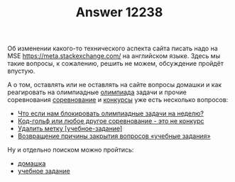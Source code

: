 ﻿---
title: "Answer 12238"
se.owner.user_id: 176217
se.owner.display_name: "αλεχολυτ"
se.owner.link: "https://ru.meta.stackoverflow.com/users/176217/%ce%b1%ce%bb%ce%b5%cf%87%ce%bf%ce%bb%cf%85%cf%84"
se.answer_id: 12238
se.question_id: 12236
se.post_type: answer
se.is_accepted: True
---
<p>Об изменении какого-то технического аспекта сайта писать надо на MSE <a href="https://meta.stackexchange.com/">https://meta.stackexchange.com/</a> на английском языке. Здесь мы такие вопросы, к сожалению, решить не можем, обсуждение пройдёт впустую.</p>
<p>А о том, оставлять или не оставлять на сайте вопросы домашки и как реагировать на  олимпиадные <a href="https://ru.stackoverflow.com/questions/tagged/%d0%be%d0%bb%d0%b8%d0%bc%d0%bf%d0%b8%d0%b0%d0%b4%d0%b0" class="post-tag" title="показать вопросы с меткой [олимпиада]" aria-label="показать вопросы с меткой [олимпиада]" rel="tag" aria-labelledby="олимпиада-container">олимпиада</a> задачи и прочие соревнования <a href="https://ru.stackoverflow.com/questions/tagged/%d1%81%d0%be%d1%80%d0%b5%d0%b2%d0%bd%d0%be%d0%b2%d0%b0%d0%bd%d0%b8%d0%b5" class="post-tag" title="показать вопросы с меткой [соревнование]" aria-label="показать вопросы с меткой [соревнование]" rel="tag" aria-labelledby="соревнование-container">соревнование</a> и <a href="https://ru.stackoverflow.com/questions?tab=Bounties">конкурсы</a> уже есть несколько вопросов:</p>
<ul>
<li><a href="https://ru.meta.stackoverflow.com/q/9660/176217">Что если нам блокировать олимпиадные задачи на неделю?</a></li>
<li><a href="https://ru.meta.stackoverflow.com/q/11166/176217">Код-гольф или любое другое соревнование - это не конкурс</a></li>
<li><a href="https://ru.meta.stackoverflow.com/q/358/176217">Удалить метку [учебное-задание]</a></li>
<li><a href="https://ru.meta.stackoverflow.com/q/10100/176217">Возвращение причины закрытия вопросов &#171;учебные задания&#187;</a></li>
</ul>
<p>Ну и отдельно поиском можно пройтись:</p>
<ul>
<li><a href="https://ru.meta.stackoverflow.com/search?q=%D0%B4%D0%BE%D0%BC%D0%B0%D1%88%D0%BA%D0%B0%20is%3Aq">домашка</a></li>
<li><a href="https://ru.meta.stackoverflow.com/search?q=%D1%83%D1%87%D0%B5%D0%B1%D0%BD%D0%BE%D0%B5%20%D0%B7%D0%B0%D0%B4%D0%B0%D0%BD%D0%B8%D0%B5%20is%3Aq">учебное задание</a></li>
</ul>

